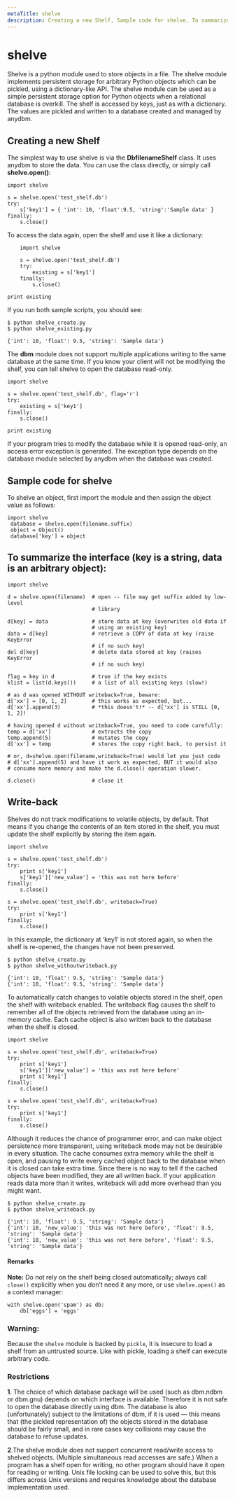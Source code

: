```yaml
---
metaTitle: shelve
description: Creating a new Shelf, Sample code for shelve, To summarize the interface (key is a string, data is an arbitrary object):, Write-back
---
```


# shelve


Shelve is a  python module used to store objects in a file. The shelve module implements persistent storage for arbitrary Python objects which can be pickled, using a dictionary-like API.
The shelve module can be used as a simple persistent storage option for Python objects when a relational database is overkill. The shelf is accessed by keys, just as with a dictionary. The values are pickled and written to a database created and managed by anydbm.



## Creating a new Shelf


The simplest way to use shelve is via the **DbfilenameShelf** class. It uses anydbm to store the data. You can use the class directly, or simply call **shelve.open()**:

```
import shelve

s = shelve.open('test_shelf.db')
try:
    s['key1'] = { 'int': 10, 'float':9.5, 'string':'Sample data' }
finally:
    s.close()

```

To access the data again, open the shelf and use it like a dictionary:

```
    import shelve
    
    s = shelve.open('test_shelf.db')
    try:
        existing = s['key1']
    finally:
        s.close()

print existing

```

If you run both sample scripts, you should see:

```
$ python shelve_create.py
$ python shelve_existing.py

{'int': 10, 'float': 9.5, 'string': 'Sample data'}

```

The **dbm** module does not support multiple applications writing to the same database at the same time. If you know your client will not be modifying the shelf, you can tell shelve to open the database read-only.

```
import shelve

s = shelve.open('test_shelf.db', flag='r')
try:
    existing = s['key1']
finally:
    s.close()

print existing

```

If your program tries to modify the database while it is opened read-only, an access error exception is generated. The exception type depends on the database module selected by anydbm when the database was created.



## Sample code for shelve


To shelve an object, first import the module and then assign the object value as follows:

```
import shelve 
 database = shelve.open(filename.suffix) 
 object = Object() 
 database['key'] = object 

```



## To summarize the interface (key is a string, data is an arbitrary object):


```
import shelve

d = shelve.open(filename)  # open -- file may get suffix added by low-level
                           # library

d[key] = data              # store data at key (overwrites old data if
                           # using an existing key)
data = d[key]              # retrieve a COPY of data at key (raise KeyError
                           # if no such key)
del d[key]                 # delete data stored at key (raises KeyError
                           # if no such key)

flag = key in d            # true if the key exists
klist = list(d.keys())     # a list of all existing keys (slow!)

# as d was opened WITHOUT writeback=True, beware:
d['xx'] = [0, 1, 2]        # this works as expected, but...
d['xx'].append(3)          # *this doesn't!* -- d['xx'] is STILL [0, 1, 2]!

# having opened d without writeback=True, you need to code carefully:
temp = d['xx']             # extracts the copy
temp.append(5)             # mutates the copy
d['xx'] = temp             # stores the copy right back, to persist it

# or, d=shelve.open(filename,writeback=True) would let you just code
# d['xx'].append(5) and have it work as expected, BUT it would also
# consume more memory and make the d.close() operation slower.

d.close()                  # close it

```



## Write-back


Shelves do not track modifications to volatile objects, by default. That means if you change the contents of an item stored in the shelf, you must update the shelf explicitly by storing the item again.

```
import shelve

s = shelve.open('test_shelf.db')
try:
    print s['key1']
    s['key1']['new_value'] = 'this was not here before'
finally:
    s.close()

s = shelve.open('test_shelf.db', writeback=True)
try:
    print s['key1']
finally:
    s.close()

```

In this example, the dictionary at ‘key1’ is not stored again, so when the shelf is re-opened, the changes have not been preserved.

```
$ python shelve_create.py
$ python shelve_withoutwriteback.py

{'int': 10, 'float': 9.5, 'string': 'Sample data'}
{'int': 10, 'float': 9.5, 'string': 'Sample data'}

```

To automatically catch changes to volatile objects stored in the shelf, open the shelf with writeback enabled. The writeback flag causes the shelf to remember all of the objects retrieved from the database using an in-memory cache. Each cache object is also written back to the database when the shelf is closed.

```
import shelve

s = shelve.open('test_shelf.db', writeback=True)
try:
    print s['key1']
    s['key1']['new_value'] = 'this was not here before'
    print s['key1']
finally:
    s.close()

s = shelve.open('test_shelf.db', writeback=True)
try:
    print s['key1']
finally:
    s.close()

```

Although it reduces the chance of programmer error, and can make object persistence more transparent, using writeback mode may not be desirable in every situation. The cache consumes extra memory while the shelf is open, and pausing to write every cached object back to the database when it is closed can take extra time. Since there is no way to tell if the cached objects have been modified, they are all written back. If your application reads data more than it writes, writeback will add more overhead than you might want.

```
$ python shelve_create.py
$ python shelve_writeback.py

{'int': 10, 'float': 9.5, 'string': 'Sample data'}
{'int': 10, 'new_value': 'this was not here before', 'float': 9.5, 'string': 'Sample data'}
{'int': 10, 'new_value': 'this was not here before', 'float': 9.5, 'string': 'Sample data'}

```



#### Remarks


**Note:** Do not rely on the shelf being closed automatically; always call `close()` explicitly when you don’t need it any more, or use `shelve.open()` as a context manager:

```
with shelve.open('spam') as db:
    db['eggs'] = 'eggs'

```

<a class="remarks-subsection-anchor" name="remarks-warning:-0"></a>
<h3>Warning:</h3>

Because the `shelve` module is backed by `pickle`, it is insecure to load a shelf from an untrusted source. Like with pickle, loading a shelf can execute arbitrary code.

### Restrictions

**1**. The choice of which database package will be used (such as dbm.ndbm or dbm.gnu) depends on which interface is available. Therefore it is not safe to open the database directly using dbm. The database is also (unfortunately) subject to the limitations of dbm, if it is used — this means that (the pickled representation of) the objects stored in the database should be fairly small, and in rare cases key collisions may cause the database to refuse updates.<br>

**2**.The shelve module does not support concurrent read/write access to shelved objects. (Multiple simultaneous read accesses are safe.) When a program has a shelf open for writing, no other program should have it open for reading or writing. Unix file locking can be used to solve this, but this differs across Unix versions and requires knowledge about the database implementation used.

